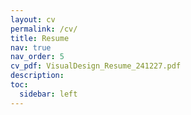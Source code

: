 ```yaml
---
layout: cv
permalink: /cv/
title: Resume
nav: true
nav_order: 5
cv_pdf: VisualDesign_Resume_241227.pdf
description:
toc:
  sidebar: left
---
```

